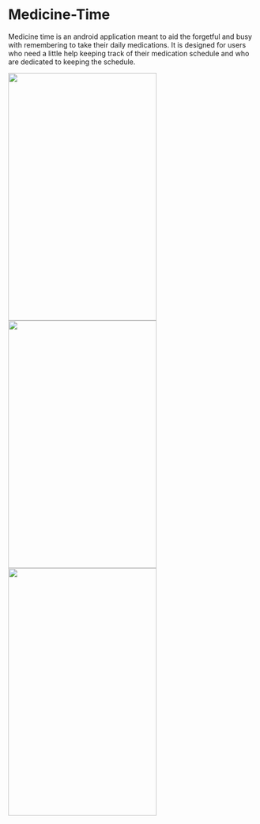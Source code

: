# Medicine-Time
Medicine time is an android application meant to aid the forgetful  and busy with remembering to take their daily medications. It is designed for users who need a  little help keeping track of their medication schedule and who are dedicated to keeping the schedule.

<img src="https://user-images.githubusercontent.com/70203511/120987726-816a0780-c79b-11eb-9448-36be753a868b.png" width="300" height="500">   <img src="https://user-images.githubusercontent.com/70203511/120987754-87f87f00-c79b-11eb-8d19-0c8ce7e1cfd4.png" width="300" height="500">   <img src="https://user-images.githubusercontent.com/70203511/120987774-8b8c0600-c79b-11eb-9c17-01f43498e6ee.png" width="300" height="500">
